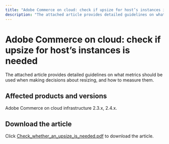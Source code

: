 ```yaml
---
title: "Adobe Commerce on cloud: check if upsize for host’s instances is needed"
description: "The attached article provides detailed guidelines on what metrics should be used when making decisions about resizing, and how to measure them."
---
```


# Adobe Commerce on cloud: check if upsize for host’s instances is needed

The attached article provides detailed guidelines on what metrics should be used when making decisions about resizing, and how to measure them.

## Affected products and versions

Adobe Commerce on cloud infrastructure 2.3.x, 2.4.x.

## Download the article

Click [Check_whether_an_upsize_is_needed.pdf](assets/Check_whether_an_upsize_is_needed.pdf) to download the article.